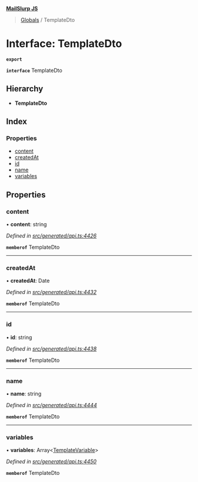 **[MailSlurp JS](../README.md)**

> [Globals](../README.md) / TemplateDto

# Interface: TemplateDto

**`export`** 

**`interface`** TemplateDto

## Hierarchy

* **TemplateDto**

## Index

### Properties

* [content](templatedto.md#content)
* [createdAt](templatedto.md#createdat)
* [id](templatedto.md#id)
* [name](templatedto.md#name)
* [variables](templatedto.md#variables)

## Properties

### content

•  **content**: string

*Defined in [src/generated/api.ts:4426](https://github.com/mailslurp/mailslurp-client/blob/a8663d0/src/generated/api.ts#L4426)*

**`memberof`** TemplateDto

___

### createdAt

•  **createdAt**: Date

*Defined in [src/generated/api.ts:4432](https://github.com/mailslurp/mailslurp-client/blob/a8663d0/src/generated/api.ts#L4432)*

**`memberof`** TemplateDto

___

### id

•  **id**: string

*Defined in [src/generated/api.ts:4438](https://github.com/mailslurp/mailslurp-client/blob/a8663d0/src/generated/api.ts#L4438)*

**`memberof`** TemplateDto

___

### name

•  **name**: string

*Defined in [src/generated/api.ts:4444](https://github.com/mailslurp/mailslurp-client/blob/a8663d0/src/generated/api.ts#L4444)*

**`memberof`** TemplateDto

___

### variables

•  **variables**: Array\<[TemplateVariable](../modules/templatevariable.md)>

*Defined in [src/generated/api.ts:4450](https://github.com/mailslurp/mailslurp-client/blob/a8663d0/src/generated/api.ts#L4450)*

**`memberof`** TemplateDto
